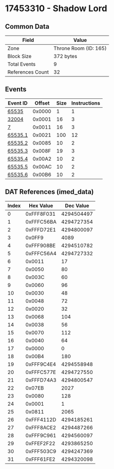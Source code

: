 # 17453310 - Shadow Lord

## Common Data

| Field            | Value                 |
|------------------|-----------------------|
| Zone             | Throne Room (ID: 165) |
| Block Size       | 372 bytes             |
| Total Events     | 9                     |
| References Count | 32                    |

## Events

| Event ID                | Offset   |   Size |   Instructions |
|-------------------------|----------|--------|----------------|
| [65535](./65535.md)     | 0x0000   |      1 |              1 |
| [32004](./32004.md)     | 0x0001   |     16 |              3 |
| [7](./7.md)             | 0x0011   |     16 |              3 |
| [65535.1](./65535.1.md) | 0x0021   |    100 |             12 |
| [65535.2](./65535.2.md) | 0x0085   |     10 |              2 |
| [65535.3](./65535.3.md) | 0x008F   |     19 |              3 |
| [65535.4](./65535.4.md) | 0x00A2   |     10 |              2 |
| [65535.5](./65535.5.md) | 0x00AC   |     10 |              2 |
| [65535.6](./65535.6.md) | 0x00B6   |     10 |              2 |

## DAT References (imed_data)

|   Index | Hex Value   |   Dec Value |
|---------|-------------|-------------|
|       0 | 0xFFF8F031  |  4294504497 |
|       1 | 0xFFFC56BA  |  4294727354 |
|       2 | 0xFFFD72E1  |  4294800097 |
|       3 | 0x0FF9      |        4089 |
|       4 | 0xFFF908BE  |  4294510782 |
|       5 | 0xFFFC56A4  |  4294727332 |
|       6 | 0x0011      |          17 |
|       7 | 0x0050      |          80 |
|       8 | 0x003C      |          60 |
|       9 | 0x0060      |          96 |
|      10 | 0x0030      |          48 |
|      11 | 0x0048      |          72 |
|      12 | 0x0020      |          32 |
|      13 | 0x0068      |         104 |
|      14 | 0x0038      |          56 |
|      15 | 0x0070      |         112 |
|      16 | 0x0040      |          64 |
|      17 | 0x0000      |           0 |
|      18 | 0x00B4      |         180 |
|      19 | 0xFFF9C4E4  |  4294558948 |
|      20 | 0xFFFC577E  |  4294727550 |
|      21 | 0xFFFD74A3  |  4294800547 |
|      22 | 0x07EB      |        2027 |
|      23 | 0x0080      |         128 |
|      24 | 0x0001      |           1 |
|      25 | 0x0811      |        2065 |
|      26 | 0xFFF4112D  |  4294185261 |
|      27 | 0xFFF8ACE2  |  4294487266 |
|      28 | 0xFFF9C961  |  4294560097 |
|      29 | 0xFFEF2F22  |  4293865250 |
|      30 | 0xFFF503C9  |  4294247369 |
|      31 | 0xFFF61FE2  |  4294320098 |
